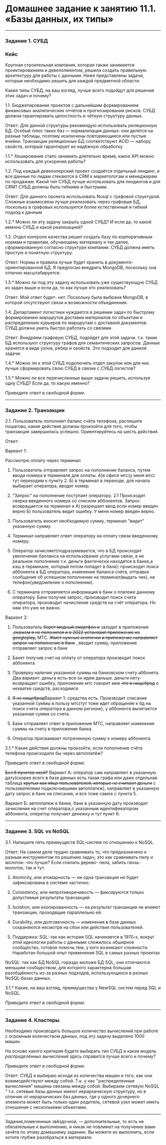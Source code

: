 # Домашнее задание к занятию 11.1. «Базы данных, их типы»

---

### Задание 1. СУБД

### Кейс
Крупная строительная компания, которая также занимается проектированием и девелопментом, решила создать 
правильную архитектуру для работы с данными. Ниже представлены задачи, которые необходимо решить для
каждой предметной области. 

Какие типы СУБД, на ваш взгляд, лучше всего подойдут для решения этих задач и почему? 
 
1.1. Бюджетирование проектов с дальнейшим формированием финансовых аналитических отчётов и прогнозирования рисков.
СУБД должна гарантировать целостность и чёткую структуру данных.

Ответ: Для данной структуры рекомендую использовать реляционную БД. Особый плюс таких баз — нормализация данных: они делятся на разные таблицы, поэтому исключены повторяющиеся или пустые ячейки. Транзакции реляционных БД соответствуют ACID — набору свойств, который гарантирует их надёжную обработку

1.1.* Хеширование стало занимать длительно время, какое API можно использовать для ускорения работы? 

1.2. Под каждый девелоперский проект создаётся отдельный лендинг, и все данные по лидам стекаются в CRM к 
маркетологам и менеджерам по продажам. Какой тип СУБД лучше использовать для лендингов и для CRM? 
СУБД должны быть гибкими и быстрыми.

Ответ: Для данного проекта использовать Nosql с графовой структурой. Сложные взаимосвязи лучше реализовать через графовые БД, поскольку в графовых используется более естественный и гибкий подход к данным

1.2.* Можно ли эту задачу закрыть одной СУБД? И если да, то какой именно СУБД и какой реализацией?

1.3. Отдел контроля качества решил создать базу по корпоративным нормам и правилам, обучающему материалу 
и так далее, сформированную согласно структуре компании. СУБД должна иметь простую и понятную структуру.

Ответ: Нормы и правила лучше будет хранить в документо-ориентированной БД. Я предлогаю внедрить MongoDB, поскольку она отлично масштабируется.

1.3.* Можно ли под эту задачу использовать уже существующую СУБД из задач выше и если да, то как лучше это 
реализовать?

Ответ: Мой ответ будет- нет. Поскольку была выбрана MongoDB, в которой отсутствуют связи и возможности объединения.

1.4. Департамент логистики нуждается в решении задач по быстрому формированию маршрутов доставки материалов 
по объектам и распределению курьеров по маршрутам с доставкой документов. СУБД должна уметь быстро работать
со связями.

Ответ: Внедряем графовую СУБД, подойдет для этой задачи. т.к. такие БД используют структуру графов для семантических запросов. Данные хранятся в виде узлов, ребер и свойств. Это подходит для данной задачи.

1.4.* Можно ли к этой СУБД подключить отдел закупок или для них лучше сформировать свою СУБД в связке с СУБД 
логистов?

1.5.* Можно ли все перечисленные выше задачи решить, используя одну СУБД? Если да, то какую именно?

*Приведите ответ в свободной форме.*

---

### Задание 2. Транзакции

2.1. Пользователь пополняет баланс счёта телефона, распишите пошагово, какие действия должны произойти для того, чтобы 
транзакция завершилась успешно. Ориентируйтесь на шесть действий.

Ответ: 

Вариант 1:

Рассмотрю оплату через терминал
1. Пользователь отправляет запрос на пополнение баланса, путем ввода номера в терминале для оплаты. А)в офисе мтс(у меня мтс) тут переходим к пункту 2. Б) в терминал в переходе, для начала выбирает оператора, вводит номер.

2. "Запрос" на пополнение поступает оператору. 2.1 Происходит сверка введенного номера со списком аббонентов. Запрос возвращается на терминал и А) разрешает ввод если номер введен верно Б) пользователь видит ошибку. У меня номер введен верно.

3. Пользователь вносит необходимую сумму, терминал "видит" указанную сумму.

4. Терминал направляет ответ оператору на оплату связи введенному номеру.

5. Оператор зачисляет(подразумевается, что в БД происходит увеличение балланса на использование услугами связи, а не реальное пополнение т.к. деньги фактически находятся в банке,а кэш в терминале, который потом попадет в банк): происходит поиск аббонента в БД оператора, изменение баланса счёта, отправка сообщения об успешном пополнении на терминал(выдать чек), на телефон(уведомление о пополнении).

6. С терминала отправляется информация в банк о платеже данному оператору. Банк получив запрос, производит поиск счета оператора, производит начисление средств на счёт оператора. Но нам это уже не важно.

Вариант 2:

1. Пользователь ~~берет модный смартфон и~~ заходит в приложение ~~,скажем я не поленился и в 2022 установил приложение из googleplay,~~ МТС. ~~Жмет нужные кнопочки и приложение направляет запрос на пополнение в банк~~ , вводит сумму, приложение отправляет запрос в банк

2. Банкт получив счет на оплату от оператора производит поиск аббонента

3. Проверку наличия указанной суммы на банковском счету аббонета. Два вариант: деньга есть-все ок идем дальше. деньги нету-возвращает ошибку, приложение мтс говорит мне ~~что я нищеброд~~ о нехватке средств, расходимся

4. ~~Я не нищеброд~~Вариант 1: средства есть. Производит списание указанной суммы в пользу мтс(тут тоже идет обращение к бд на поиск счета оператора в данном регионе), у аббонента вычитается указанная сумма со счета.

5. Банк отправляет ответ в приложение МТС, направляет изменения суммы на счету в приложение банка.

6. Оператор присваивает потраченную сумму к номеру аббонента

2.1.* Какие действия должны произойти, если пополнение счёта телефона происходило бы через автоплатёж?

*Приведите ответ в свободной форме.*

~~Без 6 пунктов окей?~~
Вариант А: оператор сам направляет в указанную дату(скорее всего в базе данных есть такая графа или даже отдельная таблица ~~крутых как яйцо пользователей, которые не считают деньги~~ с пользователями подключившими автоплатеж), направляет в указанную дату запрос в банк на списание, и все тоже самое с пункта 5.

Вариант Б: автоплатеж в банке, банк в указанную дату производит зачисление на счет оператора,с указанным идентификатором аббонента, оперетор получает денежку и тут пункт 6.

---

### Задание 3. SQL vs NoSQL

3.1. Напишите пять преимуществ SQL-систем по отношению к NoSQL. 

Ответ: На самом деле трудно сравнивать то, что предназначено к разным инструментом по решению задач, это как сравнивать пилу и молоток- что лучше? Если спилить дерево- пила, забить гвозь- молоток, так и тут.

1. Atomicity, или атомарность — ни одна транзакция не будет зафиксирована в системе частично.

2. Consistency, или непротиворечивость — фиксируются только допустимые результаты транзакций.

3. Isolation, или изолированность — на результат транзакции не влияют транзакции, проходящие параллельно ей.

4. Durability, или долговечность — изменения в базе данных сохраняются несмотря на сбои или действия пользователей.

5. Поддержка: SQL: так как история SQL начинается в 1970-х, вокруг этой идеологии работы с данными сложилось обширное сообщество, готовое помочь тем, у кого возникают сложности. Наработан большой опыт применения SQL в самых разных проектах

NoSQL: так как БД NoSQL гораздо моложе БД SQL, они отличаются меньшим сообществом, для которого характерна большая разобщённость из-за разных подходов, использующихся в разных NoSQL-базах данных.

3.1.* Какие, на ваш взгляд, преимущества у NewSQL систем перед SQL и NoSQL.

*Приведите ответ в свободной форме.*

---

### Задание 4. Кластеры

Необходимо производить большое количество вычислений при работе с огромным количеством данных, под эту задачу 
выделено 1000 машин. 

На основе какого критерия будете выбирать тип СУБД и какая модель *распределённых вычислений* 
здесь справится лучше всего и почему?

*Приведите ответ в свободной форме.*

Ответ: СУБД я выбираю исходя из количества машин и того, как они взаимодействуют между собой. Т.к. у нас "распределенные вычисления" машины связаны между собой. Выбираем сетевую NoSQL " т.к. сетевые базы данных имеют иерархическую структуру, но в отличие от иерархических баз данных, где у одного дочернего элемента может быть только один родитель, сетевой узел может иметь отношения с несколькими объектами.

---

Задания,помеченные звёздочкой, — дополнительные, то есть не обязательные к выполнению, и никак не повлияют на получение вами зачёта по этому домашнему заданию. Вы можете их выполнить, если хотите глубже разобраться в материале.
